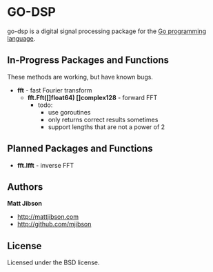 # GO-DSP

go-dsp is a digital signal processing package for the [Go programming language](http://golang.org).

## In-Progress Packages and Functions

These methods are working, but have known bugs.

* **fft** - fast Fourier transform
  * **fft.Fft([]float64) []complex128** - forward FFT
    * todo:
      * use goroutines
      * only returns correct results sometimes
      * support lengths that are not a power of 2

## Planned Packages and Functions

* **fft.Ifft** - inverse FFT

## Authors

**Matt Jibson**

* http://mattjibson.com
* http://github.com/mjibson

## License

Licensed under the BSD license.
